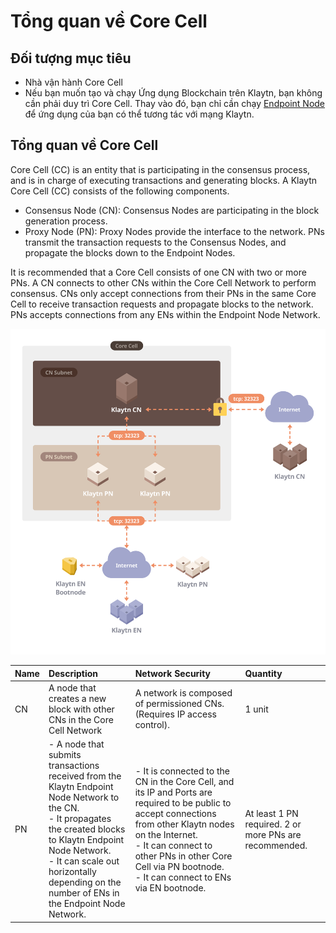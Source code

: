 # Tổng quan về Core Cell <a id="core-cell-overview"></a>

## Đối tượng mục tiêu  <a id="intended-audience"></a>

- Nhà vận hành Core Cell
- Nếu bạn muốn tạo và chạy Ứng dụng Blockchain trên Klaytn, bạn không cần phải duy trì Core Cell. Thay vào đó, bạn chỉ cần chạy [Endpoint Node](../endpoint-node/README.md) để ứng dụng của bạn có thể tương tác với mạng Klaytn.


## Tổng quan về Core Cell <a id="core-cell-overview"></a>

Core Cell (CC) is an entity that is participating in the consensus process, and is in charge of executing transactions and generating blocks. A Klaytn Core Cell (CC) consists of the following components.

-  Consensus Node (CN): Consensus Nodes are participating in the block generation process.
-  Proxy Node (PN): Proxy Nodes provide the interface to the network. PNs transmit the transaction requests to the Consensus Nodes, and propagate the blocks down to the Endpoint Nodes.

It is recommended that a Core Cell consists of one CN with two or more PNs. A CN connects to other CNs within the Core Cell Network to perform consensus. CNs only accept connections from their PNs in the same Core Cell to receive transaction requests and propagate blocks to the network. PNs accepts connections from any ENs within the Endpoint Node Network.

![Core Cell Overview](images/cn_set.png)

| Name | Description                                                                                                                                                                                                                                                                       | Network Security                                                                                                                                                                                                                                                                           | Quantity                                               |
|:---- |:--------------------------------------------------------------------------------------------------------------------------------------------------------------------------------------------------------------------------------------------------------------------------------- |:------------------------------------------------------------------------------------------------------------------------------------------------------------------------------------------------------------------------------------------------------------------------------------------ |:------------------------------------------------------ |
| CN   | A node that creates a new block with other CNs in the Core Cell Network                                                                                                                                                                                                           | A network is composed of permissioned CNs. (Requires IP access control).                                                                                                                                                                                                                   | 1 unit                                                 |
| PN   | - A node that submits transactions received from the Klaytn Endpoint Node Network to the CN. <br>- It propagates the created blocks to Klaytn Endpoint Node Network. <br>- It can scale out horizontally depending on the number of ENs in the Endpoint Node Network. | - It is connected to the CN in the Core Cell, and its IP and Ports are required to be public to accept connections from other Klaytn nodes on the Internet. <br>- It can connect to other PNs in other Core Cell via PN bootnode. <br>- It can connect to ENs via EN bootnode. | At least 1 PN required. 2 or more PNs are recommended. |




